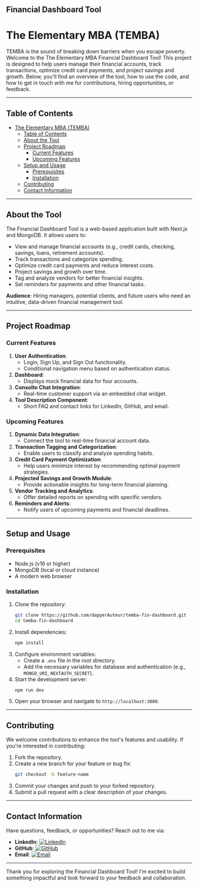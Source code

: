 ## Financial Dashboard Tool
# The Elementary MBA (TEMBA)

TEMBA is the sound of breaking down barriers when you escape poverty. Welcome to the The Elementary MBA Financial Dashboard Tool! This project is designed to help users manage their financial accounts, track transactions, optimize credit card payments, and project savings and growth. Below, you'll find an overview of the tool, how to use the code, and how to get in touch with me for contributions, hiring opportunities, or feedback.

---

## Table of Contents
- [The Elementary MBA (TEMBA)](#the-elementary-mba-temba)
  - [Table of Contents](#table-of-contents)
  - [About the Tool](#about-the-tool)
  - [Project Roadmap](#project-roadmap)
    - [Current Features](#current-features)
    - [Upcoming Features](#upcoming-features)
  - [Setup and Usage](#setup-and-usage)
    - [Prerequisites](#prerequisites)
    - [Installation](#installation)
  - [Contributing](#contributing)
  - [Contact Information](#contact-information)

---

## About the Tool

The Financial Dashboard Tool is a web-based application built with Next.js and MongoDB. It allows users to:
- View and manage financial accounts (e.g., credit cards, checking, savings, loans, retirement accounts).
- Track transactions and categorize spending.
- Optimize credit card payments and reduce interest costs.
- Project savings and growth over time.
- Tag and analyze vendors for better financial insights.
- Set reminders for payments and other financial tasks.

**Audience**: Hiring managers, potential clients, and future users who need an intuitive, data-driven financial management tool.

---

## Project Roadmap

### Current Features
1. **User Authentication**:
   - Login, Sign Up, and Sign Out functionality.
   - Conditional navigation menu based on authentication status.
2. **Dashboard**:
   - Displays mock financial data for four accounts.
3. **Consolto Chat Integration**:
   - Real-time customer support via an embedded chat widget.
4. **Tool Description Component**:
   - Short FAQ and contact links for LinkedIn, GitHub, and email.

### Upcoming Features
1. **Dynamic Data Integration**:
   - Connect the tool to real-time financial account data.
2. **Transaction Tagging and Categorization**:
   - Enable users to classify and analyze spending habits.
3. **Credit Card Payment Optimization**:
   - Help users minimize interest by recommending optimal payment strategies.
4. **Projected Savings and Growth Module**:
   - Provide actionable insights for long-term financial planning.
5. **Vendor Tracking and Analytics**:
   - Offer detailed reports on spending with specific vendors.
6. **Reminders and Alerts**:
   - Notify users of upcoming payments and financial deadlines.

---

## Setup and Usage

### Prerequisites
- Node.js (v16 or higher)
- MongoDB (local or cloud instance)
- A modern web browser

### Installation
1. Clone the repository:
   ```bash
   git clone https://github.com/dapperAuteur/temba-fin-dashboard.git
   cd temba-fin-dashboard
   ```
2. Install dependencies:
   ```bash
   npm install
   ```
3. Configure environment variables:
   - Create a `.env` file in the root directory.
   - Add the necessary variables for database and authentication (e.g., `MONGO_URI`, `NEXTAUTH_SECRET`).
4. Start the development server:
   ```bash
   npm run dev
   ```
5. Open your browser and navigate to `http://localhost:3000`.

---

## Contributing

We welcome contributions to enhance the tool's features and usability. If you're interested in contributing:
1. Fork the repository.
2. Create a new branch for your feature or bug fix:
   ```bash
   git checkout -b feature-name
   ```
3. Commit your changes and push to your forked repository.
4. Submit a pull request with a clear description of your changes.

---

## Contact Information

Have questions, feedback, or opportunities? Reach out to me via:
- **LinkedIn**: [![LinkedIn](https://img.shields.io/badge/LinkedIn-Connect-blue)](http://www.linkedin.com/in/brandanthonymcdonald)
- **GitHub**: [![GitHub](https://img.shields.io/badge/GitHub-Visit-lightgrey)](https://github.com/dapperAuteur)
- **Email**: [![Email](https://img.shields.io/badge/Email-Contact-red)](mailto:a@awews.com)

---

Thank you for exploring the Financial Dashboard Tool! I'm excited to build something impactful and look forward to your feedback and collaboration.


